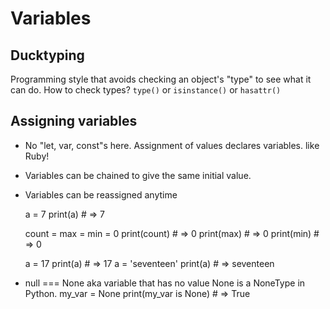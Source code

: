 # Variables

## Ducktyping
Programming style that avoids checking an object's "type" to see what it can do.
How to check types? `type()` or `isinstance()` or `hasattr()`

## Assigning variables
* No "let, var, const"s here. Assignment of values declares variables. like Ruby!
* Variables can be chained to give the same initial value.
* Variables can be reassigned anytime

  a = 7
  print(a)         # => 7

  count = max = min = 0
  print(count)           # => 0
  print(max)             # => 0
  print(min)             # => 0

  a = 17
  print(a)         # => 17
  a = 'seventeen'
  print(a)         # => seventeen


* null === None aka variable that has no value
None is a NoneType in Python.
  my_var = None
  print(my_var is None)     # => True


